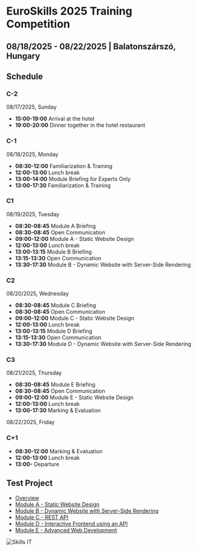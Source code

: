 # EuroSkills 2025 Training Competition

## 08/18/2025 - 08/22/2025 | Balatonszárszó, Hungary

## Schedule

### C-2

08/17/2025, Sunday

- **15:00-19:00** Arrival at the hotel
- **19:00-20:00** Dinner together in the hotel restaurant

### C-1

08/18/2025, Monday

- **08:30-12:00** Familiarization & Training
- **12:00-13:00** Lunch break
- **13:00-14:00** Module Briefing for Experts Only
- **13:00-17:30** Familiarization & Training

### C1

08/19/2025, Tuesday

- **08:30-08:45** Module A Briefing
- **08:30-08:45** Open Communication
- **09:00-12:00** Module A - Static Website Design
- **12:00-13:00** Lunch break
- **13:00-13:15** Module B Briefing
- **13:15-13:30** Open Communication
- **13:30-17:30** Module B - Dynamic Website with Server-Side Rendering

### C2

08/20/2025, Wednesday

- **08:30-08:45** Module C Briefing
- **08:30-08:45** Open Communication
- **09:00-12:00** Module C - Static Website Design
- **12:00-13:00** Lunch break
- **13:00-13:15** Module D Briefing
- **13:15-13:30** Open Communication
- **13:30-17:30** Module D - Dynamic Website with Server-Side Rendering

### C3

08/21/2025, Thursday

- **08:30-08:45** Module E Briefing
- **08:30-08:45** Open Communication
- **09:00-12:00** Module E - Static Website Design
- **12:00-13:00** Lunch break
- **13:00-17:30** Marking & Evaluation

08/22/2025, Friday

### C+1

- **08:30-12:00** Marking & Evaluation
- **12:00-13:00** Lunch break
- **13:00-** Departure

## Test Project

- [Overview](modules-overview.md)
- [Module A - Static Website Design](module-a.md)
- [Module B - Dynamic Website with Server-Side Rendering](module-b.md)
- [Module C - REST API](module-c.md)
- [Module D - Interactive Frontend using an API](module-d.md)
- [Module E - Advanced Web Development](module-e.md)

![Skills IT](https://httpf.s3.eu-west-1.amazonaws.com/skillsit/skillsit-members-2025-wide.png)
